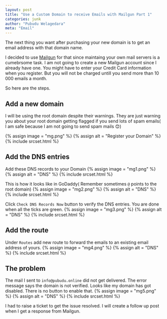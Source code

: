 ```yaml
---
layout: post
title: "Use a Custom Domain to receive Emails with Mailgun Part 1"
categories: junk
author: "Pubudu Welagedara"
meta: "Email"
---
```


The next thing you want after purchasing your new domain is to get an email address with that domain name.

I decided to use [Mailgun][mailgun] for that since maintaing your own mail servers is a cumebrsome task. I am not going to create a new Mailgun account since I already have one. You might have to enter your Credit Card information when you register. But you will not be charged untill you send more than 10 000 emails a month.

So here are the steps.

## Add a new domain 

I will be using the root domain despite their warnings. They are just warning you about your root domain getting flagged if you send lots of spam emails( I am safe because I am not going to send spam mails :blush:)

{% assign image = "mg.png" %}
{% assign alt = "Register your Domain" %}
{% include srcset.html %}

## Add the DNS entries

Add these DNS records to your Domain
{% assign image = "mg1.png" %}
{% assign alt = "DNS" %}
{% include srcset.html %}

This is how it looks like in GoDaddy( Remember sometimes `@` points to the root domain)
{% assign image = "mg2.png" %}
{% assign alt = "DNS" %}
{% include srcset.html %}

Click `Check DNS Records Now` button to verify the DNS entries. You are done when all the ticks are green.
{% assign image = "mg3.png" %}
{% assign alt = "DNS" %}
{% include srcset.html %}

## Add the route

Under `Routes` add new route to forward the emails to an existing email address of yours.
{% assign image = "mg4.png" %}
{% assign alt = "DNS" %}
{% include srcset.html %}

## The problem

The mail I sent to `info@pubudu.online` did not get delivered. The error message says the domain is not verified. Looks like my domain has got disabled. There is no button to enable that.
{% assign image = "mg5.png" %}
{% assign alt = "DNS" %}
{% include srcset.html %}

I had to raise a ticket to get the issue resolved. I will create a follow up post when I get a response from Mailgun.

[mailgun]: https://www.mailgun.com/



